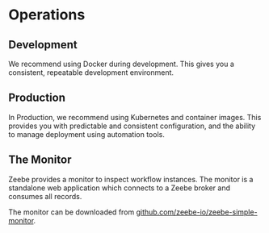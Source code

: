 # Operations

## Development

We recommend using Docker during development. This gives you a consistent, repeatable development environment.

## Production

In Production, we recommend using Kubernetes and container images. This provides you with predictable and consistent configuration, and the ability to manage deployment using automation tools.

## The Monitor

Zeebe provides a monitor to inspect workflow instances.
The monitor is a standalone web application which connects to a Zeebe broker and consumes all records.

The monitor can be downloaded from [github.com/zeebe-io/zeebe-simple-monitor](https://github.com/zeebe-io/zeebe-simple-monitor/releases).
